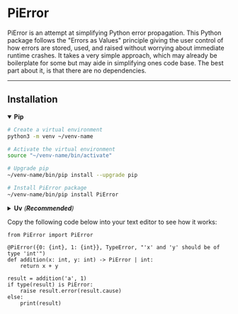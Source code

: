 # PiError

PiError is an attempt at simplifying Python error propagation.
This Python package follows the "Errors as Values" principle giving the user
control of how errors are stored, used, and raised without worrying about
immediate runtime crashes. It takes a very simple approach, which may already
be boilerplate for some but may aide in simplifying ones code base. The best
part about it, is that there are no dependencies.

---

## Installation
<details open>
<summary><strong>Pip</strong></summary>

```bash
# Create a virtual environment
python3 -m venv ~/venv-name

# Activate the virtual environment
source "~/venv-name/bin/activate"

# Upgrade pip
~/venv-name/bin/pip install --upgrade pip

# Install PiError package
~/venv-name/bin/pip install PiError
```
</details>

<details>
<summary><strong>Uv</strong> <i>(<strong>Recommended</strong>)</i></summary>

```bash
# Create virtual environment
uv venv ~/venv-name

# Activate virtual environment
source ~/venv-name/bin/activate

# Upgrade pip
uv pip install --upgrade pip

# Install PiError
uv pip install PiError
```
</details>

Copy the following code below into your text editor to see how it works:
```python3
from PiError import PiError

@PiError({0: {int}, 1: {int}}, TypeError, "'x' and 'y' should be of type 'int'")
def addition(x: int, y: int) -> PiError | int:
    return x + y

result = addition('a', 1)
if type(result) is PiError:
    raise result.error(result.cause)
else:
    print(result)
```





